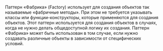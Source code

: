 Паттерн «Фабрика» (Factory) использует для создания объектов так называемые «фабричные методы». При этом не требуется указывать классы или функции-конструкторы, которые применяются для создания объектов.
Этот паттерн используется для создания объектов в случаях, когда не нужно делать общедоступной логику их создания. Паттерн «Фабрика» может быть использован в том случае, если нужно создавать различные объекты в зависимости от специфических условий.
